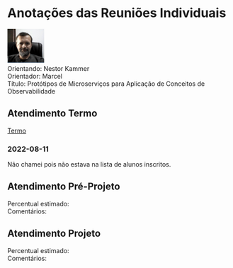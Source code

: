# Anotações das Reuniões Individuais  

![foto](foto.png "foto")  
Orientando: Nestor Kammer  
Orientador: Marcel  
Título: Protótipos de Microserviços para Aplicação de Conceitos de Observabilidade  

## Atendimento Termo  

[Termo](Termo.pdf "Termo")  

### 2022-08-11

Não chamei pois não estava na lista de alunos inscritos.  

## Atendimento Pré-Projeto  

Percentual estimado:  
Comentários:  

## Atendimento Projeto  

Percentual estimado:  
Comentários:  

